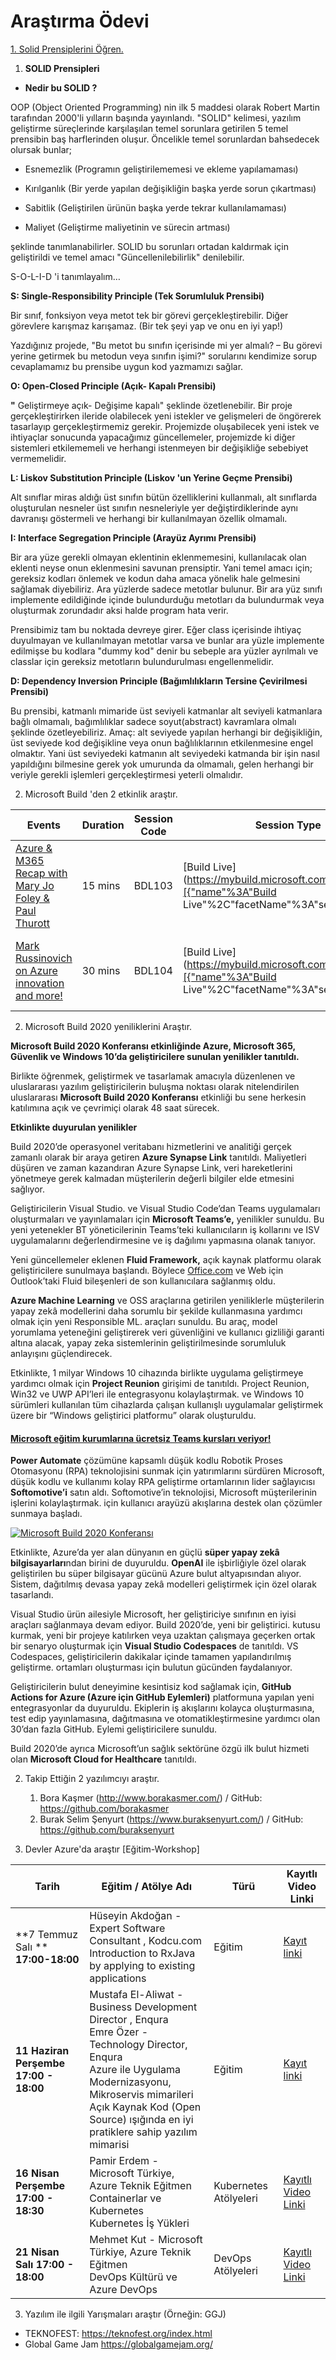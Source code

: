 # Araştırma Ödevi


[1. Solid Prensiplerini Öğren.](https://github.com/Kodluyoruz51BootcampMVCCore/arastirma-odevi-ozdenkubra/blob/master/README.md#SOLID-Prensipleri)
1. **SOLID Prensipleri**

- **Nedir bu SOLID ?**

OOP (Object Oriented Programming) nin ilk 5 maddesi olarak Robert Martin tarafından 2000&#39;li yılların başında yayınlandı. &quot;SOLID&quot; kelimesi, yazılım geliştirme süreçlerinde karşılaşılan temel sorunlara getirilen 5 temel prensibin baş harflerinden oluşur. Öncelikle temel sorunlardan bahsedecek olursak bunlar;

- Esnemezlik (Programın geliştirilememesi ve ekleme yapılamaması)

- Kırılganlık (Bir yerde yapılan değişikliğin başka yerde sorun çıkartması)

- Sabitlik (Geliştirilen ürünün başka yerde tekrar kullanılamaması)

- Maliyet (Geliştirme maliyetinin ve sürecin artması)

şeklinde tanımlanabilirler. SOLID bu sorunları ortadan kaldırmak için geliştirildi ve temel amacı &quot;Güncellenilebilirlik&quot; denilebilir.

S-O-L-I-D &#39;i tanımlayalım…

**S: Single-Responsibility Principle (Tek Sorumluluk Prensibi)**

Bir sınıf, fonksiyon veya metot tek bir görevi gerçekleştirebilir. Diğer görevlere karışmaz karışamaz. (Bir tek şeyi yap ve onu en iyi yap!)

Yazdığınız projede, &quot;Bu metot bu sınıfın içerisinde mi yer almalı? – Bu görevi yerine getirmek bu metodun veya sınıfın işimi?&quot; sorularını kendimize sorup cevaplamamız bu prensibe uygun kod yazmamızı sağlar.

**O: Open-Closed Principle (Açık- Kapalı Prensibi)**

**&quot;** Geliştirmeye açık- Değişime kapalı&quot; şeklinde özetlenebilir. Bir proje gerçekleştirirken ileride olabilecek yeni istekler ve gelişmeleri de öngörerek tasarlayıp gerçekleştirmemiz gerekir. Projemizde oluşabilecek yeni istek ve ihtiyaçlar sonucunda yapacağımız güncellemeler, projemizde ki diğer sistemleri etkilememeli ve herhangi istenmeyen bir değişikliğe sebebiyet vermemelidir.

**L: Liskov Substitution Principle (Liskov &#39;un Yerine Geçme Prensibi)**

Alt sınıflar miras aldığı üst sınıfın bütün özelliklerini kullanmalı, alt sınıflarda oluşturulan nesneler üst sınıfın nesneleriyle yer değiştirdiklerinde aynı davranışı göstermeli ve herhangi bir kullanılmayan özellik olmamalı.

**I: Interface Segregation Principle (Arayüz Ayrımı Prensibi)**

Bir ara yüze gerekli olmayan eklentinin eklenmemesini, kullanılacak olan eklenti neyse onun eklenmesini savunan prensiptir. Yani temel amacı için; gereksiz kodları önlemek ve kodun daha amaca yönelik hale gelmesini sağlamak diyebiliriz. Ara yüzlerde sadece metotlar bulunur. Bir ara yüz sınıfı implemente edildiğinde içinde bulundurduğu metotları da bulundurmak veya oluşturmak zorundadır aksi halde program hata verir.

Prensibimiz tam bu noktada devreye girer. Eğer class içerisinde ihtiyaç duyulmayan ve kullanılmayan metotlar varsa ve bunlar ara yüzle implemente edilmişse bu kodlara &quot;dummy kod&quot; denir bu sebeple ara yüzler ayrılmalı ve classlar için gereksiz metotların bulundurulması engellenmelidir.

**D: Dependency Inversion Principle (Bağımlılıkların Tersine Çevirilmesi Prensibi)**

Bu prensibi, katmanlı mimaride üst seviyeli katmanlar alt seviyeli katmanlara bağlı olmamalı, bağımlılıklar sadece soyut(abstract) kavramlara olmalı şeklinde özetleyebiliriz. Amaç: alt seviyede yapılan herhangi bir değişikliğin, üst seviyede kod değişikline veya onun bağlılıklarının etkilenmesine engel olmaktır. Yani üst seviyedeki katmanın alt seviyedeki katmanda bir işin nasıl yapıldığını bilmesine gerek yok umurunda da olmamalı, gelen herhangi bir veriyle gerekli işlemleri gerçekleştirmesi yeterli olmalıdır.



2. Microsoft Build 'den 2 etkinlik araştır.

| Events                                                       | Duration | Session Code | Session Type                                                 | Level               | Date                                    |
| ------------------------------------------------------------ | -------- | ------------ | ------------------------------------------------------------ | ------------------- | --------------------------------------- |
| [Azure & M365 Recap with Mary Jo Foley & Paul Thurott](https://mybuild.microsoft.com/sessions/2cc1bc56-4890-4268-a9c2-70021fd4b594?source=home) | 15 mins  | BDL103       | [Build Live](https://mybuild.microsoft.com/sessions?f=[{"name"%3A"Build Live"%2C"facetName"%3A"sessionType"}]) | Foundational  (100) | Tuesday, May 19 9:45 PM - 10:00 PM +03  |
| [Mark Russinovich on Azure innovation and more!](https://mybuild.microsoft.com/sessions/d9eca5e8-ee14-40ea-82de-172f00c6b6f0?source=home) | 30 mins  | BDL104       | [Build Live](https://mybuild.microsoft.com/sessions?f=[{"name"%3A"Build Live"%2C"facetName"%3A"sessionType"}]) | Intermediate (200)  | Tuesday, May 19 10:00 PM - 10:30 PM +03 |



2. Microsoft Build 2020 yeniliklerini Araştır.

**Microsoft Build 2020 Konferansı etkinliğinde Azure, Microsoft 365, Güvenlik ve Windows 10’da geliştiricilere sunulan yenilikler tanıtıldı.**

Birlikte öğrenmek, geliştirmek ve tasarlamak amacıyla düzenlenen ve uluslararası yazılım geliştiricilerin buluşma noktası olarak nitelendirilen uluslararası **Microsoft Build 2020 Konferansı** etkinliği bu sene herkesin katılımına açık ve çevrimiçi olarak 48 saat sürecek.

**Etkinlikte duyurulan yenilikler**

Build 2020’de operasyonel veritabanı hizmetlerini ve analitiği gerçek zamanlı olarak bir araya getiren **Azure Synapse Link** tanıtıldı. Maliyetleri düşüren ve zaman kazandıran Azure Synapse Link, veri hareketlerini yönetmeye gerek kalmadan müşterilerin değerli bilgiler elde etmesini sağlıyor.

Geliştiricilerin Visual Studio. ve Visual Studio Code’dan Teams uygulamaları oluşturmaları ve yayınlamaları için **Microsoft Teams’e,** yenilikler sunuldu. Bu yeni yetenekler BT yöneticilerinin Teams’teki kullanıcıların iş kollarını ve ISV uygulamalarını değerlendirmesine ve iş dağılımı yapmasına olanak tanıyor.

Yeni güncellemeler eklenen **Fluid Framework,** açık kaynak platformu olarak geliştiricilere sunulmaya başlandı. Böylece [Office.com](http://office.com/) ve Web için Outlook’taki Fluid bileşenleri de son kullanıcılara sağlanmış oldu.

**Azure Machine Learning** ve OSS araçlarına getirilen yeniliklerle müşterilerin yapay zekâ modellerini daha sorumlu bir şekilde kullanmasına yardımcı olmak için yeni Responsible ML. araçları sunuldu. Bu araç, model yorumlama yeteneğini geliştirerek veri güvenliğini ve kullanıcı gizliliği garanti altına alacak, yapay zeka sistemlerinin geliştirilmesinde sorumluluk anlayışını güçlendirecek.

Etkinlikte, 1 milyar Windows 10 cihazında birlikte uygulama geliştirmeye yardımcı olmak için **Project Reunion** girişimi de tanıtıldı. Project Reunion, Win32 ve UWP API’leri ile entegrasyonu kolaylaştırmak. ve Windows 10 sürümleri kullanılan tüm cihazlarda çalışan kullanışlı uygulamalar geliştirmek üzere bir “Windows geliştirici platformu” olarak oluşturuldu.

#### **[Microsoft eğitim kurumlarına ücretsiz Teams kursları veriyor!](https://www.btgunlugu.com/microsoft-egitim-kurumlarina-ucretsiz-teams-kurslari-veriyor/)**

**Power Automate** çözümüne kapsamlı düşük kodlu Robotik Proses Otomasyonu (RPA) teknolojisini sunmak için yatırımlarını sürdüren Microsoft, düşük kodlu ve kullanımı kolay RPA geliştirme ortamlarının lider sağlayıcısı **Softomotive’i** satın aldı. Softomotive’in teknolojisi, Microsoft müşterilerinin işlerini kolaylaştırmak. için kullanıcı arayüzü akışlarına destek olan çözümler sunmaya başladı.

[![Microsoft Build 2020 Konferansı](https://i2.wp.com/cdn.btgunlugu.com/uploads/2020/05/1589970809_Mosaic.jpg?resize=640%2C360&ssl=1)](https://i2.wp.com/cdn.btgunlugu.com/uploads/2020/05/1589970809_Mosaic.jpg?ssl=1)

Etkinlikte, Azure’da yer alan dünyanın en güçlü **süper yapay zekâ bilgisayarları**ndan birini de duyuruldu. **OpenAI** ile işbirliğiyle özel olarak geliştirilen bu süper bilgisayar gücünü Azure bulut altyapısından alıyor. Sistem, dağıtılmış devasa yapay zekâ modelleri geliştirmek için özel olarak tasarlandı.

Visual Studio ürün ailesiyle Microsoft, her geliştiriciye sınıfının en iyisi araçları sağlanmaya devam ediyor. Build 2020’de, yeni bir geliştirici. kutusu kurmak, yeni bir projeye katılırken veya uzaktan çalışmaya geçerken ortak bir senaryo oluşturmak için **Visual Studio Codespaces** de tanıtıldı. VS Codespaces, geliştiricilerin dakikalar içinde tamamen yapılandırılmış geliştirme. ortamları oluşturması için bulutun gücünden faydalanıyor.

Geliştiricilerin bulut deneyimine kesintisiz kod sağlamak için, **GitHub Actions for Azure (Azure için GitHub Eylemleri)** platformuna yapılan yeni entegrasyonlar da duyuruldu. Ekiplerin iş akışlarını kolayca oluşturmasına, test edip yayınlamasına, dağıtmasına ve otomatikleştirmesine yardımcı olan 30’dan fazla GitHub. Eylemi geliştiricilere sunuldu.

Build 2020’de ayrıca Microsoft’un sağlık sektörüne özgü ilk bulut hizmeti olan **Microsoft Cloud for Healthcare** tanıtıldı.

2. Takip Ettiğin 2 yazılımcıyı araştır.
   1. Bora Kaşmer (http://www.borakasmer.com/) / GitHub: https://github.com/borakasmer
   2. Burak Selim Şenyurt (https://www.buraksenyurt.com/) / GitHub: https://github.com/buraksenyurt

2. Devler Azure'da araştır [Eğitim-Workshop]

| Tarih                                     | Eğitim / Atölye Adı                                          | Türü                  | Kayıtlı Video Linki                                          |
| ----------------------------------------- | ------------------------------------------------------------ | --------------------- | ------------------------------------------------------------ |
| **7 Temmuz Salı ** **17:00-18:00**        | Hüseyin Akdoğan -Expert Software Consultant , Kodcu.com <br />Introduction to RxJava by applying to existing applications | Eğitim                | [Kayıt linki](https://info.microsoft.com/ME-AzureApp-WBNR-FY20-07Jul-07-DEVLERAZUREDAReactiveProgramming-RxJava-SRDEM29549_LP01Registration-ForminBody.html) |
| **11 Haziran Perşembe** **17:00 - 18:00** | Mustafa El-Aliwat - Business Development Director , Enqura<br />Emre Özer - Technology Director, Enqura<br />Azure ile Uygulama Modernizasyonu, Mikroservis mimarileri<br />Açık Kaynak Kod (Open Source) ışığında en iyi pratiklere sahip yazılım mimarisi | Eğitim                | [Kayıt linki](https://info.microsoft.com/ME-AzureApp-WBNR-FY20-06Jun-11-GIANTSAZUREDAApplicationModernizationwithAzureMicroservicearchitectures-SRDEM25634_LP01Registration-ForminBody.html?wt.mc_id=AID3011342_QSG_EML_434478) |
| **16 Nisan Perşembe** **17:00 - 18:30**   | Pamir Erdem - Microsoft Türkiye, Azure Teknik Eğitmen<br />Containerlar ve Kubernetes<br />Kubernetes İş Yükleri | Kubernetes Atölyeleri | [Kayıtlı Video Linki ](https://info.microsoft.com/ME-AzureApp-WBNR-FY20-04Apr-16-ContainersKubernetesandWorkloads-SRDEM17646_LP01Registration-ForminBody.html?wt.mc_id=AID3011342_QSG_EML_420120) |
| **21 Nisan Salı **17:00 - 18:00****       | Mehmet Kut - Microsoft Türkiye, Azure Teknik Eğitmen<br />DevOps Kültürü ve Azure DevOps | DevOps Atölyeleri     | [Kayıtlı Video Linki ](https://info.microsoft.com/ME-AzureApp-WBNR-FY20-04Apr-21-DevOpsCultureandAzureDevOps-SRDEM17655_LP01Registration-ForminBody.html?wt.mc_id=AID3011342_QSG_EML_421915) |



3. Yazılım ile ilgili Yarışmaları araştır (Örneğin: GGJ)

- TEKNOFEST: https://teknofest.org/index.html
- Global Game Jam https://globalgamejam.org/


